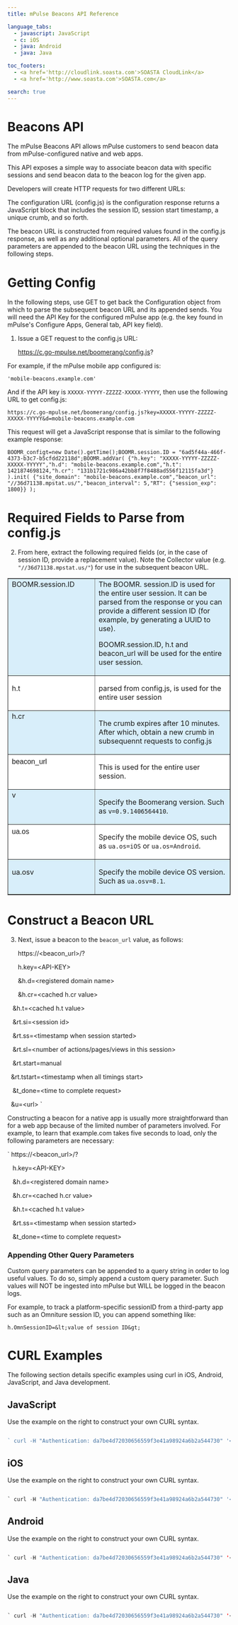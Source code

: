 ```yaml
---
title: mPulse Beacons API Reference

language_tabs:
  - javascript: JavaScript
  - c: iOS
  - java: Android
  - java: Java

toc_footers:
  - <a href='http://cloudlink.soasta.com'>SOASTA CloudLink</a>
  - <a href='http://www.soasta.com'>SOASTA.com</a>

search: true
---
```


# Beacons API

The mPulse Beacons API allows mPulse customers to send beacon data from mPulse-configured native and web apps.

This API exposes a simple way to associate beacon data with specific sessions and send beacon data to the beacon log for the given app.

Developers will create HTTP requests for two different URLs:

The configuration URL (config.js) is the configuration response returns a JavaScript block that includes the session ID, session start timestamp, a unique crumb, and so forth.

The beacon URL is constructed from required values found in the config.js response, as well as any additional optional parameters. All of the query parameters are appended to the beacon URL using the techniques in the following steps. 

# Getting Config

In the following steps, use GET to get back the Configuration object from which to parse the subsequent beacon URL and its appended sends. You will need the API Key for the configured mPulse app (e.g. the key found in mPulse's Configure Apps, General tab, API key field).

1.  Issue a GET request to the config.js URL:

     https://c.go-mpulse.net/boomerang/config.js?
      
   For example, if the mPulse mobile app configured is:
   
    'mobile-beacons.example.com'
    
And if the API key is `XXXXX-YYYYY-ZZZZZ-XXXXX-YYYYY`, then use the following URL to get config.js:

`https://c.go-mpulse.net/boomerang/config.js?key=XXXXX-YYYYY-ZZZZZ-XXXXX-YYYYY&d=mobile-beacons.example.com`

This request will get a JavaScript response that is similar to the following example response:

`BOOMR_configt=new Date().getTime();BOOMR.session.ID = "6ad5f44a-466f-4373-b3c7-b5cfdd22118d";BOOMR.addVar( {"h.key": "XXXXX-YYYYY-ZZZZZ-XXXXX-YYYYY","h.d": "mobile-beacons.example.com","h.t": 1421874698124,"h.cr": "131b1721c986a42bb8f7f8488ad556f12115fa3d"} ).init( {"site_domain": "mobile-beacons.example.com","beacon_url": "//36d71138.mpstat.us/","beacon_interval": 5,"RT": {"session_exp": 1800}} );`


# Required Fields to Parse from config.js

2.  From here, extract the following required fields (or, in the case of session ID, provide a replacement value). Note the Collector value (e.g. `"//36d71138.mpstat.us/"`) for use in the subsequent beacon URL.

<table border="1" cellspacing="0" cellpadding="0">
<tbody>
<tr style="background-color: #d8eefa;">
<td width="314" valign="top">
BOOMR.session.ID
</td>
<td width="803" valign="top">
 The BOOMR. session.ID is used for the entire user session. It can be parsed from the response or you can provide a different session ID  (for example, by generating a UUID to use). 

BOOMR.session.ID, h.t and beacon_url will be used for the entire user session. 

</td>
</tr>
<tr style="background-color: #ffffff;">
  <td width="314" valign="top">

h.t

</td>
<td width="803" valign="top">

parsed from config.js, is used for the entire user session

</td>
</tr>
<tr style="background-color: #d8eefa;">
<td width="314" valign="top">h.cr</td>
<td width="803" valign="top">

The crumb expires after 10 minutes. After which, obtain a new crumb in subsequennt requests to config.js
</td>
</tr>
<tr style="background-color: #ffffff;">
  <td width="314" valign="top">
  
<p style="font-family: Arial, Helvetica, sans-serif; margin-top: 5px;">beacon_url

</td>
<td width="803" valign="top">


This is used for the entire user session.

</td>
</tr>
<tr style="background-color: #d8eefa;">
<td width="314" valign="top">v</td>
<td width="803" valign="top">


Specify the Boomerang version. Such as `v=0.9.1406564410`.
</td>
</tr>
<tr style="background-color: #ffffff;">
  <td width="314" valign="top">
  
<p style="font-family: Arial, Helvetica, sans-serif; margin-top: 5px;">ua.os

</td>
<td width="803" valign="top">


Specify the mobile device OS, such as `ua.os=iOS` or `ua.os=Android`.

</td>
</tr>
<tr style="background-color: #d8eefa;">
<td width="314" valign="top">

ua.osv
</td>
<td width="803" valign="top">
<p style="font-family: Arial, Helvetica, sans-serif; margin-top: 5px;">

Specify the mobile device OS version. Such as `ua.osv=8.1`.
</td>
</tr>   
</tbody>
</table>


# Construct a Beacon URL

3.  Next, issue a beacon to the `beacon_url` value, as follows:

    https://&lt;beacon_url&gt;/?

      h.key=&lt;API-KEY&gt;
    
      &h.d=&lt;registered domain name&gt;
    
    &h.cr=&lt;cached h.cr value&gt;
    
    &h.t=&lt;cached h.t value&gt;

    &rt.si=&lt;session id&gt;

    &rt.ss=&lt;timestamp when session started&gt;

    &rt.sl=&lt;number of actions/pages/views in this session&gt;

    &rt.start=manual

    &rt.tstart=&lt;timestamp when all timings start&gt;

    &t_done=&lt;time to complete request&gt;

    &u=&lt;url&gt;
`

Constructing a beacon for a native app is usually more straightforward than for a web app because of the limited number of parameters involved. For example, to learn that example.com takes five seconds to load, only the following parameters are necessary:

   `
    https://&lt;beacon_url&gt;/?

      h.key=&lt;API-KEY&gt;

      &h.d=&lt;registered domain name&gt;

      &h.cr=&lt;cached h.cr value&gt;

      &h.t=&lt;cached h.t value&gt;

      &rt.ss=&lt;timestamp when session started&gt;

      &t_done=&lt;time to complete request&gt;


### Appending Other Query Parameters

Custom query parameters can be appended to a query string in order to log useful values. To do so, simply append a custom query parameter. Such values will NOT be ingested into mPulse but WILL be logged in the beacon logs.

For example, to track a platform-specific sessionID from a third-party app such as an Omniture session ID, you can append something like:

`h.OmnSessionID=&lt;value of session ID&gt;`


# CURL Examples


The following section details specific examples using curl in iOS, Android, JavaScript, and Java development.</p>

## JavaScript

Use the example on the right to construct your own CURL syntax.

```javascript

` curl -H "Authentication: da7be4d72030656559f3e41a98924a6b2a544730" '<mPulse URL>/concerto/mpulse/api/soasta.com/summary?date=2013-05-10&page-group=Home&user-agent=Chrome/26&test=B%20Test'`
```


## iOS 


Use the example on the right to construct your own CURL syntax.

```c

` curl -H "Authentication: da7be4d72030656559f3e41a98924a6b2a544730" '<mPulse URL>/concerto/mpulse/api/soasta.com/summary?date=2013-05-10&page-group=Home&user-agent=Chrome/26&test=B%20Test'`
```

## Android


Use the example on the right to construct your own CURL syntax.

```java

` curl -H "Authentication: da7be4d72030656559f3e41a98924a6b2a544730" '<mPulse URL>/concerto/mpulse/api/soasta.com/summary?date=2013-05-10&page-group=Home&user-agent=Chrome/26&test=B%20Test'`
```

## Java


Use the example on the right to construct your own CURL syntax.

```java

` curl -H "Authentication: da7be4d72030656559f3e41a98924a6b2a544730" '<mPulse URL>/concerto/mpulse/api/soasta.com/summary?date=2013-05-10&page-group=Home&user-agent=Chrome/26&test=B%20Test'`
```